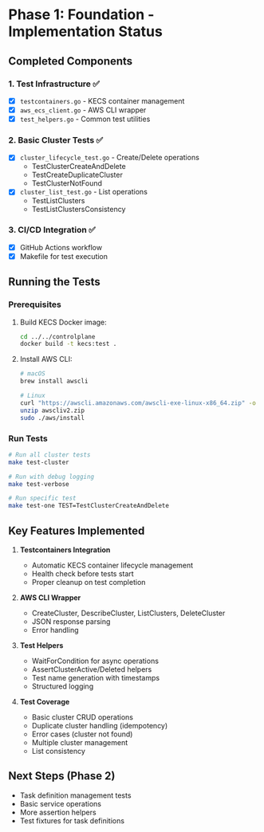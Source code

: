 # Phase 1: Foundation - Implementation Status

## Completed Components

### 1. Test Infrastructure ✅
- [x] `testcontainers.go` - KECS container management
- [x] `aws_ecs_client.go` - AWS CLI wrapper
- [x] `test_helpers.go` - Common test utilities

### 2. Basic Cluster Tests ✅
- [x] `cluster_lifecycle_test.go` - Create/Delete operations
  - TestClusterCreateAndDelete
  - TestCreateDuplicateCluster
  - TestClusterNotFound
- [x] `cluster_list_test.go` - List operations
  - TestListClusters
  - TestListClustersConsistency

### 3. CI/CD Integration ✅
- [x] GitHub Actions workflow
- [x] Makefile for test execution

## Running the Tests

### Prerequisites
1. Build KECS Docker image:
   ```bash
   cd ../../controlplane
   docker build -t kecs:test .
   ```

2. Install AWS CLI:
   ```bash
   # macOS
   brew install awscli
   
   # Linux
   curl "https://awscli.amazonaws.com/awscli-exe-linux-x86_64.zip" -o "awscliv2.zip"
   unzip awscliv2.zip
   sudo ./aws/install
   ```

### Run Tests
```bash
# Run all cluster tests
make test-cluster

# Run with debug logging
make test-verbose

# Run specific test
make test-one TEST=TestClusterCreateAndDelete
```

## Key Features Implemented

1. **Testcontainers Integration**
   - Automatic KECS container lifecycle management
   - Health check before tests start
   - Proper cleanup on test completion

2. **AWS CLI Wrapper**
   - CreateCluster, DescribeCluster, ListClusters, DeleteCluster
   - JSON response parsing
   - Error handling

3. **Test Helpers**
   - WaitForCondition for async operations
   - AssertClusterActive/Deleted helpers
   - Test name generation with timestamps
   - Structured logging

4. **Test Coverage**
   - Basic cluster CRUD operations
   - Duplicate cluster handling (idempotency)
   - Error cases (cluster not found)
   - Multiple cluster management
   - List consistency

## Next Steps (Phase 2)
- Task definition management tests
- Basic service operations
- More assertion helpers
- Test fixtures for task definitions
